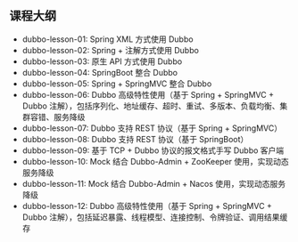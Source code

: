 ## 课程大纲

- dubbo-lesson-01: Spring XML 方式使用 Dubbo
- dubbo-lesson-02: Spring + 注解方式使用 Dubbo
- dubbo-lesson-03: 原生 API 方式使用 Dubbo
- dubbo-lesson-04: SpringBoot 整合 Dubbo
- dubbo-lesson-05: Spring + SpringMVC 整合 Dubbo
- dubbo-lesson-06: Dubbo 高级特性使用（基于 Spring + SpringMVC + Dubbo 注解），包括序列化、地址缓存、超时、重试、多版本、负载均衡、集群容错、服务降级
- dubbo-lesson-07: Dubbo 支持 REST 协议（基于 Spring + SpringMVC）
- dubbo-lesson-08: Dubbo 支持 REST 协议（基于 SpringBoot）
- dubbo-lesson-09: 基于 TCP + Dubbo 协议的报文格式手写 Dubbo 客户端 
- dubbo-lesson-10: Mock 结合 Dubbo-Admin + ZooKeeper 使用，实现动态服务降级
- dubbo-lesson-11: Mock 结合 Dubbo-Admin + Nacos 使用，实现动态服务降级
- dubbo-lesson-12: Dubbo 高级特性使用（基于 Spring + SpringMVC + Dubbo 注解），包括延迟暴露、线程模型、连接控制、令牌验证、调用结果缓存
